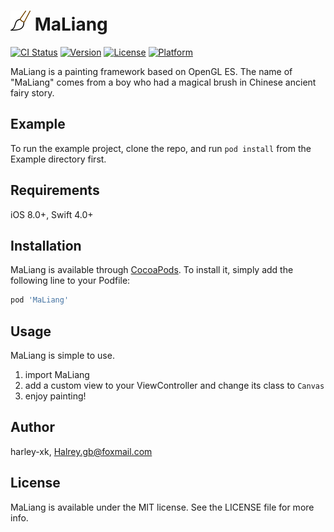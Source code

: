 # ![](icon-32.png) MaLiang

[![CI Status](http://img.shields.io/travis/harley-xk/MaLiang.svg?style=flat)](https://travis-ci.org/harley-xk/MaLiang)
[![Version](https://img.shields.io/cocoapods/v/MaLiang.svg?style=flat)](http://cocoapods.org/pods/MaLiang)
[![License](https://img.shields.io/cocoapods/l/MaLiang.svg?style=flat)](http://cocoapods.org/pods/MaLiang)
[![Platform](https://img.shields.io/cocoapods/p/MaLiang.svg?style=flat)](http://cocoapods.org/pods/MaLiang)

MaLiang is a painting framework based on OpenGL ES. The name of "MaLiang" comes from a boy who had a magical brush  in Chinese ancient fairy story.

## Example

To run the example project, clone the repo, and run `pod install` from the Example directory first.

## Requirements

iOS 8.0+, Swift 4.0+

## Installation

MaLiang is available through [CocoaPods](http://cocoapods.org). To install
it, simply add the following line to your Podfile:

```ruby
pod 'MaLiang'
```

## Usage

MaLiang is simple to use.
1. import MaLiang
2. add a custom view to your ViewController and change its class to `Canvas`
3. enjoy painting!

## Author

harley-xk, Halrey.gb@foxmail.com

## License

MaLiang is available under the MIT license. See the LICENSE file for more info.

